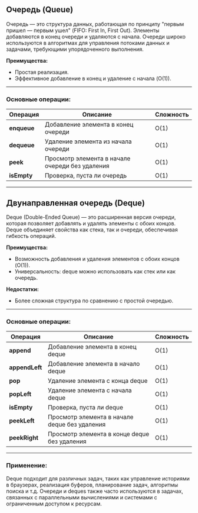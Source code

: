 ## Очередь (Queue)

Очередь — это структура данных, работающая по принципу "первым пришел — первым ушел" (FIFO: First In, First Out). Элементы добавляются в конец очереди и удаляются с начала. Очереди широко используются в алгоритмах для управления потоками данных и задачами, требующими упорядоченного выполнения.

**Преимущества:**
- Простая реализация.
- Эффективное добавление в конец и удаление с начала (O(1)).

---

### Основные операции:

| **Операция**     | **Описание**                                         | **Сложность** |
|------------------|-----------------------------------------------------|---------------|
| **enqueue**      | Добавление элемента в конец очереди                 | O(1)          |
| **dequeue**      | Удаление элемента из начала очереди                 | O(1)          |
| **peek**         | Просмотр элемента в начале очереди без удаления     | O(1)          |
| **isEmpty**      | Проверка, пуста ли очередь                          | O(1)          |

---

## Двунаправленная очередь (Deque)

Deque (Double-Ended Queue) — это расширенная версия очереди, которая позволяет добавлять и удалять элементы с обоих концов. Deque объединяет свойства как стека, так и очереди, обеспечивая гибкость операций.

**Преимущества:**
- Возможность добавления и удаления элементов с обоих концов (O(1)).
- Универсальность: deque можно использовать как стек или как очередь.

**Недостатки:**
- Более сложная структура по сравнению с простой очередью.

---

### Основные операции:

| **Операция**      | **Описание**                                               | **Сложность** |
|-------------------|------------------------------------------------------------|---------------|
| **append**        | Добавление элемента в конец deque                           | O(1)          |
| **appendLeft**    | Добавление элемента в начало deque                          | O(1)          |
| **pop**           | Удаление элемента с конца deque                            | O(1)          |
| **popLeft**       | Удаление элемента с начала deque                           | O(1)          |
| **isEmpty**       | Проверка, пуста ли deque                                   | O(1)          |
| **peekLeft**      | Просмотр элемента в начале deque без удаления               | O(1)          |
| **peekRight**     | Просмотр элемента в конце deque без удаления                | O(1)          |

---

### Применение:

Deque подходит для различных задач, таких как управление историями в браузерах, реализация буферов, планирование задач, алгоритмы поиска и т.д. Очереди и deques также часто используются в задачах, связанных с параллельными вычислениями и системами с ограниченным доступом к ресурсам.
